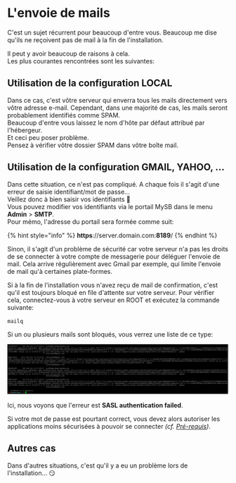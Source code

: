 # L'envoie de mails

C'est un sujet récurrent pour beaucoup d'entre vous. Beaucoup me dise qu'ils ne reçoivent pas de mail à la fin de l'installation.

Il peut y avoir beaucoup de raisons à cela.  
Les plus courantes rencontrées sont les suivantes:

## Utilisation de la configuration LOCAL

Dans ce cas, c'est vôtre serveur qui enverra tous les mails directement vers vôtre adresse e-mail. Cependant, dans une majorité de cas, les mails seront probablement identifiés comme SPAM.  
Beaucoup d'entre vous laissez le nom d'hôte par défaut attribué par l'hébergeur.  
Et ceci peu poser problème.  
Pensez à vérifier vôtre dossier SPAM dans vôtre boîte mail.

## Utilisation de la configuration GMAIL, YAHOO, ...

Dans cette situation, ce n'est pas compliqué. A chaque fois il s'agit d'une erreur de saisie identifiant/mot de passe...  
Veillez donc à bien saisir vos identifiants 🧐   
Vous pouvez modifier vos identifiants via le portail MySB dans le menu **Admin** &gt; **SMTP**.  
Pour mémo, l'adresse du portail sera formée comme suit:

{% hint style="info" %}
**https**://server.domain.com:**8189**/
{% endhint %}

Sinon, il s'agit d'un problème de sécurité car votre serveur n'a pas les droits de se connecter à votre compte de messagerie pour déléguer l'envoie de mail. Cela arrive régulièrement avec Gmail par exemple, qui limite l'envoie de mail qu'à certaines plate-formes.

Si à la fin de l'installation vous n'avez reçu de mail de confirmation, c'est qu'il est toujours bloqué en file d'attente sur votre serveur. Pour vérifier cela, connectez-vous à votre serveur en ROOT et exécutez la commande suivante:

```text
mailq
```

Si un ou plusieurs mails sont bloqués, vous verrez une liste de ce type:

![Liste de mails bloqu&#xE9;s et en attente](../.gitbook/assets/mailq.jpg)

Ici, nous voyons que l'erreur est **SASL authentication failed**.

Si votre mot de passe est pourtant correct, vous devez alors autoriser les applications moins sécurisées à pouvoir se connecter _\(cf._ [_Pré-requis_](https://mysb.gitbook.io/doc/~/edit/drafts/-LS9xi-gc9Grq6Zkdqn7/v/v5.3_fr/installation/pre-requis#mails)_\)_.

## Autres cas

Dans d'autres situations, c'est qu'il y a eu un problème lors de l'installation... 😏 

